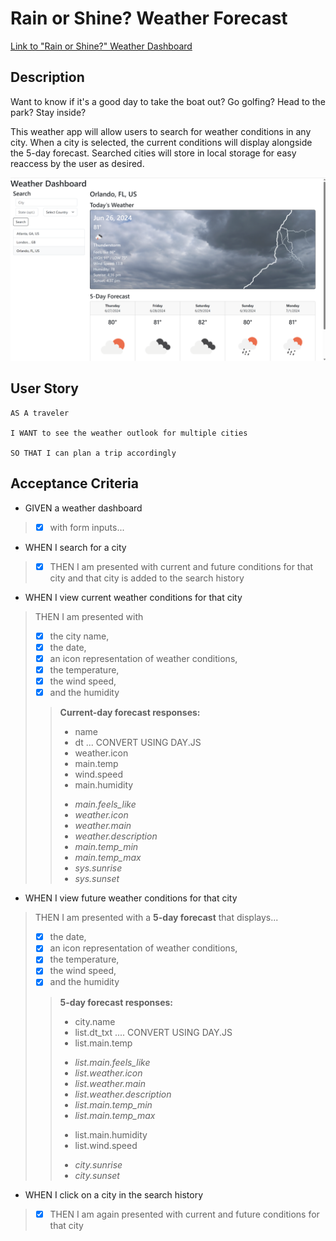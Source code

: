 # Rain or Shine? Weather Forecast

[Link to "Rain or Shine?" Weather Dashboard](https://sacarr91.github.io/rain-or-shine-weather-forecast/)

## Description
Want to know if it's a good day to take the boat out? Go golfing? Head to the park? Stay inside?

This weather app will allow users to search for weather conditions in any city. 
When a city is selected, the current conditions will display alongside the 5-day forecast. 
Searched cities will store in local storage for easy reaccess by the user as desired.

![screenshot of deployed page](./assets/images/Screenshot%202024-06-26%20191127.png)

## User Story

```
AS A traveler

I WANT to see the weather outlook for multiple cities

SO THAT I can plan a trip accordingly
```

## Acceptance Criteria

* GIVEN a weather dashboard 
> - [x] with form inputs...
* WHEN I search for a city
> - [x] THEN I am presented with current and future conditions for that city and that city is added to the search history
* WHEN I view current weather conditions for that city
> THEN I am presented with 
> - [x] the city name, 
> - [x] the date, 
> - [x] an icon representation of weather conditions, 
> - [x] the temperature, 
> - [x] the wind speed, 
> - [x] and the humidity 
>> **Current-day forecast responses:**
>>- name
>>- dt ... CONVERT USING DAY.JS
>>- weather.icon
>>- main.temp
>>- wind.speed
>>- main.humidity
>>+ *main.feels_like*
>>+ *weather.icon*
>>+ *weather.main* 
>>+ *weather.description*
>>+ *main.temp_min*
>>+ *main.temp_max*
>>+ *sys.sunrise*
>>+ *sys.sunset*

* WHEN I view future weather conditions for that city
> THEN I am presented with a **5-day forecast** that displays...
>- [x] the date, 
>- [x] an icon representation of weather conditions, 
>- [x] the temperature, 
>- [x] the wind speed, 
>- [x] and the humidity
>> **5-day forecast responses:**
>>- city.name
>>- list.dt_txt .... CONVERT USING DAY.JS
>>- list.main.temp 
>>+ *list.main.feels_like*
>>+ *list.weather.icon*
>>+ *list.weather.main* 
>>+ *list.weather.description*
>>+ *list.main.temp_min*
>>+ *list.main.temp_max*
>>- list.main.humidity
>>- list.wind.speed
>>+ *city.sunrise*
>>+ *city.sunset*
* WHEN I click on a city in the search history
> - [x] THEN I am again presented with current and future conditions for that city